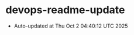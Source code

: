 # devops-readme-update
<!--START_SECTION:activity-->
- Auto-updated at Thu Oct  2 04:40:12 UTC 2025
<!--END_SECTION:activity-->
